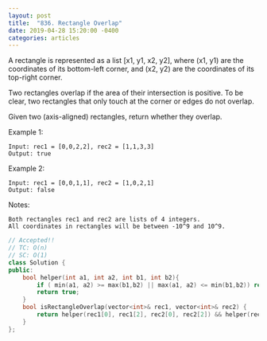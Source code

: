 ```yaml
---
layout: post
title:  "836. Rectangle Overlap"
date: 2019-04-28 15:20:00 -0400
categories: articles
---
```

A rectangle is represented as a list [x1, y1, x2, y2], where (x1, y1) are the coordinates of its bottom-left corner, and (x2, y2) are the coordinates of its top-right corner.

Two rectangles overlap if the area of their intersection is positive.  To be clear, two rectangles that only touch at the corner or edges do not overlap.

Given two (axis-aligned) rectangles, return whether they overlap.

Example 1:
```
Input: rec1 = [0,0,2,2], rec2 = [1,1,3,3]
Output: true
```
Example 2:
```
Input: rec1 = [0,0,1,1], rec2 = [1,0,2,1]
Output: false
```
Notes:
```
Both rectangles rec1 and rec2 are lists of 4 integers.
All coordinates in rectangles will be between -10^9 and 10^9.
```
```c++
// Accepted!! 
// TC: O(n)
// SC: O(1)
class Solution {
public:
    bool helper(int a1, int a2, int b1, int b2){
        if ( min(a1, a2) >= max(b1,b2) || max(a1, a2) <= min(b1,b2)) return false;
        return true;
    }
    bool isRectangleOverlap(vector<int>& rec1, vector<int>& rec2) {
        return helper(rec1[0], rec1[2], rec2[0], rec2[2]) && helper(rec1[1], rec1[3], rec2[1], rec2[3]);
    }
};
```